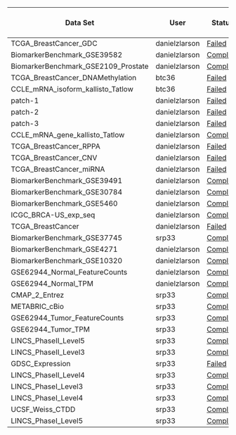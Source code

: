 Data Set | User | Status | Date | Time Elapsed | Samples | Meta Data Variables | Feature Variables
-------- | ---- | ------ | ---- | ------------ | ------- | ------------------- | -----------------
TCGA_BreastCancer_GDC | danielzlarson | [Failed](./Markdown_Files/TCGA_BreastCancer_GDC.md) | 07/31/18 | 00h:00m:09s | 0 | 0 | 0
BiomarkerBenchmark_GSE39582 | danielzlarson | [Complete](./Markdown_Files/BiomarkerBenchmark_GSE39582.md) | 07/31/18 | 00h:00m:39s | 556 | 0 | 0
BiomarkerBenchmark_GSE2109_Prostate | danielzlarson | [Complete](./Markdown_Files/BiomarkerBenchmark_GSE2109_Prostate.md) | 07/31/18 | 00h:00m:18s | 76 | 0 | 0
TCGA_BreastCancer_DNAMethylation | btc36 | [Failed](./Markdown_Files/TCGA_BreastCancer_DNAMethylation.md) | 07/31/18 | 00h:00m:12s | 0 | 0 | 0
CCLE_mRNA_isoform_kallisto_Tatlow | btc36 | [Failed](./Markdown_Files/CCLE_mRNA_isoform_kallisto_Tatlow.md) | 07/31/18 | 00h:18m:40s | 0 | 0 | 0
patch-1 | danielzlarson | [Failed](./Markdown_Files/patch-1.md) | 07/31/18 | 00h:00m:04s | 0 | 0 | 0
patch-2 | danielzlarson | [Failed](./Markdown_Files/patch-2.md) | 07/31/18 | 00h:00m:03s | 0 | 0 | 0
patch-3 | danielzlarson | [Failed](./Markdown_Files/patch-3.md) | 07/31/18 | 00h:00m:03s | 0 | 0 | 0
CCLE_mRNA_gene_kallisto_Tatlow | danielzlarson | [Complete](./Markdown_Files/CCLE_mRNA_gene_kallisto_Tatlow.md) | 07/31/18 | 00h:18m:54s | 922 | 0 | 0
TCGA_BreastCancer_RPPA | danielzlarson | [Failed](./Markdown_Files/TCGA_BreastCancer_RPPA.md) | 08/07/18 | 00h:00m:15s | 0 | 0 | 0
TCGA_BreastCancer_CNV | danielzlarson | [Failed](./Markdown_Files/TCGA_BreastCancer_CNV.md) | 08/08/18 | 00h:00m:29s | 0 | 0 | 0
TCGA_BreastCancer_miRNA | danielzlarson | [Failed](./Markdown_Files/TCGA_BreastCancer_miRNA.md) | 08/17/18 | 00h:01m:08s | 0 | 0 | 0
BiomarkerBenchmark_GSE39491 | danielzlarson | [Complete](./Markdown_Files/BiomarkerBenchmark_GSE39491.md) | 08/17/18 | 00h:00m:09s | 119 | 0 | 0
BiomarkerBenchmark_GSE30784 | danielzlarson | [Complete](./Markdown_Files/BiomarkerBenchmark_GSE30784.md) | 08/17/18 | 00h:00m:17s | 225 | 0 | 0
BiomarkerBenchmark_GSE5460 | danielzlarson | [Complete](./Markdown_Files/BiomarkerBenchmark_GSE5460.md) | 08/17/18 | 00h:00m:13s | 127 | 0 | 0
ICGC_BRCA-US_exp_seq | danielzlarson | [Complete](./Markdown_Files/ICGC_BRCA-US_exp_seq.md) | 08/17/18 | 00h:03m:42s | 1041 | 0 | 0
TCGA_BreastCancer | danielzlarson | [Failed](./Markdown_Files/TCGA_BreastCancer.md) | 08/17/18 | 00h:00m:23s | 0 | 0 | 0
BiomarkerBenchmark_GSE37745 | srp33 | [Complete](./Markdown_Files/BiomarkerBenchmark_GSE37745.md) | 08/17/18 | 00h:00m:16s | 187 | 0 | 0
BiomarkerBenchmark_GSE4271 | danielzlarson | [Complete](./Markdown_Files/BiomarkerBenchmark_GSE4271.md) | 08/17/18 | 00h:00m:10s | 100 | 0 | 0
BiomarkerBenchmark_GSE10320 | danielzlarson | [Complete](./Markdown_Files/BiomarkerBenchmark_GSE10320.md) | 08/17/18 | 00h:00m:12s | 144 | 0 | 0
GSE62944_Normal_FeatureCounts | danielzlarson | [Complete](./Markdown_Files/GSE62944_Normal_FeatureCounts.md) | 08/17/18 | 00h:07m:03s | 741 | 0 | 0
GSE62944_Normal_TPM | danielzlarson | [Complete](./Markdown_Files/GSE62944_Normal_TPM.md) | 08/17/18 | 00h:10m:18s | 741 | 0 | 0
CMAP_2_Entrez | srp33 | [Complete](./Markdown_Files/CMAP_2_Entrez.md) | 08/19/18 | 00h:04m:39s | 7056 | 0 | 0
METABRIC_cBio | srp33 | [Complete](./Markdown_Files/METABRIC_cBio.md) | 08/23/18 | 00h:06m:10s | 1866 | 0 | 0
GSE62944_Tumor_FeatureCounts | srp33 | [Complete](./Markdown_Files/GSE62944_Tumor_FeatureCounts.md) | 08/24/18 | 00h:11m:32s | 9264 | 0 | 0
GSE62944_Tumor_TPM | srp33 | [Complete](./Markdown_Files/GSE62944_Tumor_TPM.md) | 08/25/18 | 00h:16m:49s | 9264 | 0 | 0
LINCS_PhaseII_Level5 | srp33 | [Complete](./Markdown_Files/LINCS_PhaseII_Level5.md) | 08/25/18 | 01h:13m:27s | 118050 | 0 | 0
LINCS_PhaseII_Level3 | srp33 | [Complete](./Markdown_Files/LINCS_PhaseII_Level3.md) | 08/26/18 | 02h:01m:00s | 345976 | 0 | 0
GDSC_Expression | srp33 | [Failed](./Markdown_Files/GDSC_Expression.md) | 08/27/18 | 02h:44m:08s | 976 | 0 | 0
LINCS_PhaseII_Level4 | srp33 | [Complete](./Markdown_Files/LINCS_PhaseII_Level4.md) | 08/27/18 | 03h:01m:23s | 345976 | 0 | 0
LINCS_PhaseI_Level3 | srp33 | [Complete](./Markdown_Files/LINCS_PhaseI_Level3.md) | 10/02/18 | 03h:28m:16s | 1319138 | 0 | 0
LINCS_PhaseI_Level4 | srp33 | [Complete](./Markdown_Files/LINCS_PhaseI_Level4.md) | 10/02/18 | 03h:51m:57s | 1319138 | 0 | 0
UCSF_Weiss_CTDD | srp33 | [Complete](./Markdown_Files/UCSF_Weiss_CTDD.md) | 10/03/18 | 00h:00m:14s | 20 | 0 | 0
LINCS_PhaseI_Level5 | srp33 | [Complete](./Markdown_Files/LINCS_PhaseI_Level5.md) | 10/03/18 | 01h:17m:01s | 473647 | 0 | 0
